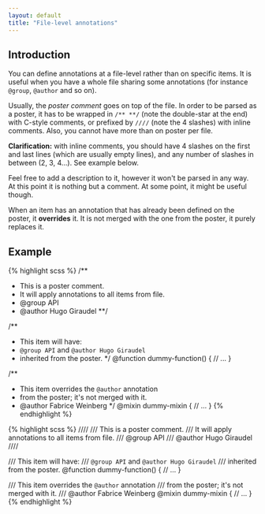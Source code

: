 ```yaml
---
layout: default
title: "File-level annotations"
---
```


## Introduction

You can define annotations at a file-level rather than on specific items. It is useful when you have a whole file sharing some annotations (for instance `@group`, `@author` and so on).

Usually, the *poster comment* goes on top of the file. In order to be parsed as a poster, it has to be wrapped in `/** **/` (note the double-star at the end) with C-style comments, or prefixed by `////` (note the 4 slashes) with inline comments. Also, you cannot have more than on poster per file.

<p class="note  note--info"><strong>Clarification:</strong> with inline comments, you should have 4 slashes on the first and last lines (which are usually empty lines), and any number of slashes in between (2, 3, 4...). See example below.</p>

Feel free to add a description to it, however it won't be parsed in any way. At this point it is nothing but a comment. At some point, it might be useful though.

When an item has an annotation that has already been defined on the poster, it **overrides** it. It is not merged with the one from the poster, it purely replaces it.

## Example

{% highlight scss %}
/**
 * This is a poster comment.
 * It will apply annotations to all items from file.
 * @group API
 * @author Hugo Giraudel
 **/

/**
 * This item will have:
 * `@group API` and `@author Hugo Giraudel`
 * inherited from the poster.
 */
@function dummy-function() {
  // ...
}

/**
 * This item overrides the `@author` annotation
 * from the poster; it's not merged with it.
 * @author Fabrice Weinberg
 */
@mixin dummy-mixin {
  // ...
}
{% endhighlight %}

{% highlight scss %}
////
/// This is a poster comment.
/// It will apply annotations to all items from file.
/// @group API
/// @author Hugo Giraudel
////

/// This item will have:
/// `@group API` and `@author Hugo Giraudel`
/// inherited from the poster.
@function dummy-function() {
  // ...
}

/// This item overrides the `@author` annotation
/// from the poster; it's not merged with it.
/// @author Fabrice Weinberg
@mixin dummy-mixin {
  // ...
}
{% endhighlight %}
